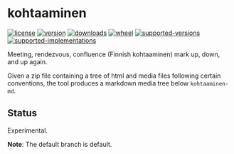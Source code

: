 # kohtaaminen

[![license](https://img.shields.io/github/license/sthagen/kohtaaminen.svg?style=flat)](https://github.com/sthagen/kohtaaminen/blob/default/LICENSE)
[![version](https://img.shields.io/pypi/v/kohtaaminen.svg?style=flat)](https://pypi.python.org/pypi/kohtaaminen/)
[![downloads](https://img.shields.io/pypi/dm/kohtaaminen.svg?style=flat)](https://pypi.python.org/pypi/kohtaaminen/)
[![wheel](https://img.shields.io/pypi/wheel/kohtaaminen.svg?style=flat)](https://pypi.python.org/pypi/kohtaaminen/)
[![supported-versions](https://img.shields.io/pypi/pyversions/kohtaaminen.svg?style=flat)](https://pypi.python.org/pypi/kohtaaminen/)
[![supported-implementations](https://img.shields.io/pypi/implementation/kohtaaminen.svg?style=flat)](https://pypi.python.org/pypi/kohtaaminen/)

Meeting,  rendezvous, confluence (Finnish kohtaaminen) mark up, down, and up again.

Given a zip file containing a tree of html and media files following certain conventions, 
the tool produces a markdown media tree below `kohtaaminen-md`.


## Status

Experimental.

**Note**: The default branch is default.
